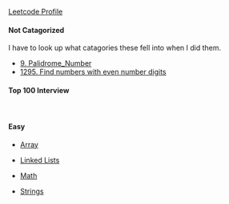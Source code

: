 [Leetcode Profile](https://leetcode.com/scottmm374/)

#### Not Catagorized

I have to look up what catagories these fell into when I did them.

- [9. Palidrome_Number](https://github.com/scottmm374/coding_challenges/blob/main/leetcode/not_catagorized_yet/palidrome_number.py)
- [1295. Find numbers with even number digits](https://github.com/scottmm374/coding_challenges/blob/main/leetcode/not_catagorized_yet/find_numbers_with_even_number_digits.py)

#### Top 100 Interview

<br>

#### Easy

- [Array](https://github.com/scottmm374/coding_challenges/tree/main/leetcode/top_interview/arrays)
- [Linked Lists](https://github.com/scottmm374/coding_challenges/tree/main/leetcode/top_interview/Linked_Lists)

- [Math](https://github.com/scottmm374/coding_challenges/tree/main/leetcode/top_interview/math)
- [Strings](https://github.com/scottmm374/coding_challenges/tree/main/leetcode/top_interview/strings)
